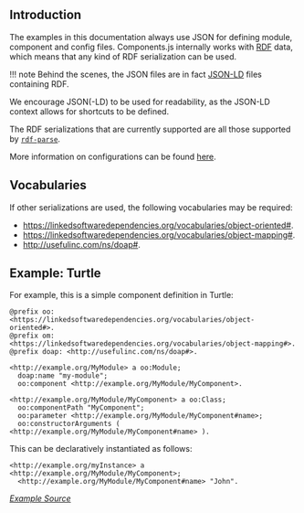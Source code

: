 ## Introduction

The examples in this documentation always use JSON for defining module, component and config files.
Components.js internally works with [RDF](https://www.w3.org/RDF/) data,
which means that any kind of RDF serialization can be used.

!!! note
    Behind the scenes, the JSON files are in fact [JSON-LD](https://json-ld.org/) files containing RDF.

We encourage JSON(-LD) to be used for readability, as the JSON-LD context allows for shortcuts to be defined.

The RDF serializations that are currently supported are all those supported by [`rdf-parse`](https://github.com/rubensworks/rdf-parse.js).

More information on configurations can be found [here](../../configuration/general/).

## Vocabularies

If other serializations are used, the following vocabularies may be required:

* https://linkedsoftwaredependencies.org/vocabularies/object-oriented#.
* https://linkedsoftwaredependencies.org/vocabularies/object-mapping#.
* http://usefulinc.com/ns/doap#.

## Example: Turtle

For example, this is a simple component definition in Turtle:
```
@prefix oo: <https://linkedsoftwaredependencies.org/vocabularies/object-oriented#>.
@prefix om: <https://linkedsoftwaredependencies.org/vocabularies/object-mapping#>.
@prefix doap: <http://usefulinc.com/ns/doap#>.

<http://example.org/MyModule> a oo:Module;
  doap:name "my-module";
  oo:component <http://example.org/MyModule/MyComponent>.

<http://example.org/MyModule/MyComponent> a oo:Class;
  oo:componentPath "MyComponent";
  oo:parameter <http://example.org/MyModule/MyComponent#name>;
  oo:constructorArguments ( <http://example.org/MyModule/MyComponent#name> ).
```

This can be declaratively instantiated as follows:
```
<http://example.org/myInstance> a <http://example.org/MyModule/MyComponent>;
  <http://example.org/MyModule/MyComponent#name> "John".
```

[_Example Source_](https://github.com/LinkedSoftwareDependencies/Examples-Components.js/tree/master/documentation/getting_started/basics/config_serializations)
